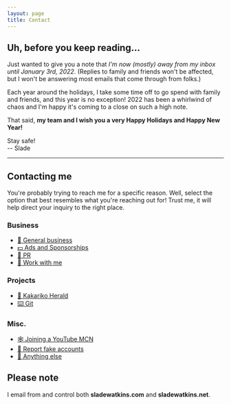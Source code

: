 ```yaml
---
layout: page
title: Contact
---
```


## Uh, before you keep reading...
Just wanted to give you a note that *I'm now (mostly) away from my inbox until January 3rd, 2022*. (Replies to family and friends won't be affected, but I won't be answering most emails that come through from folks.) 

Each year around the holidays, I take some time off to go spend with family and friends, and this year is no exception! 2022 has been a whirlwind of chaos and I'm happy it's coming to a close on such a high note.

That said, **my team and I wish you a very Happy Holidays and Happy New Year!** 

Stay safe!  
-- Slade  

***

## Contacting me
You're probably trying to reach me for a specific reason. Well, select the option that best resembles what you're reaching out for! Trust me, it will help direct your inquiry to the right place.

### Business
- [💼 General business](/contact/business/)
- [💵 Ads and Sponsorships](/contact/ads/)
- [📢 PR](/contact/pr/)
- [🤝 Work with me](/contact/with/)

### Projects
- [📰 Kakariko Herald](https://www.kakarikoherald.com/pages/8-contact)
- [⌨️ Git](/docs/git/)

### Misc.
- [🕸️ Joining a YouTube MCN](/contact/mcn/)
- [🥸 Report fake accounts](/contact/fakes/)
- [📧 Anything else](/contact/other/)

## Please note
I email from and control both **sladewatkins.com** and **sladewatkins.net**.